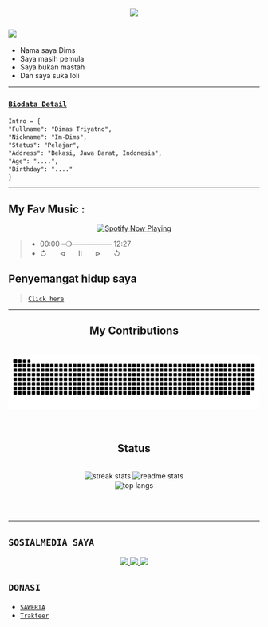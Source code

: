 <h1 align="center">
    <img src="https://readme-typing-svg.herokuapp.com/?font=Righteous&size=35&center=true&vCenter=true&width=500&height=70&duration=4000&lines=Im-Dims;+I'm+a+beginner;" />
</h1>

<img src="https://i.pinimg.com/originals/9e/b6/45/9eb64510150a5eaa7bc6e89e366508e7.gif" />
</p>

<p align="center">

-  Nama saya Dims
-  Saya masih pemula
-  Saya bukan mastah
-  Dan saya suka loli
</p>

------

### [`Biodata Detail`](https://github.com/Im-Dims)
```
Intro = {
"Fullname": "Dimas Triyatno",
"Nickname": "Im-Dims",
"Status": "Pelajar",
"Address": "Bekasi, Jawa Barat, Indonesia",
"Age": "....",
"Birthday": "...."
}
```
___

## My Fav Music :
<p align="center">
  <a href="https://open.spotify.com/track/bfdadf6c-de9e-468b-bbfa-ffeb7c395aec?si=Btfle_keSyysCVtV-bZvFQ&utm_source=copy-link" target="_blank"><img src="https://now-playing-on-spotify.vercel.app/api/spotify" alt="Spotify Now Playing" width="350"/></a></p>

> * 00:00​ ━❍──────── 12:27 
> * ↻ㅤㅤ⊲ㅤㅤⅡㅤㅤ⊳ㅤㅤ↺ㅤ

## Penyemangat hidup saya
> [`Click here`](https://im-dims.vercel.app)
------

<div align="center">
  <h2>My Contributions</h2>
  <br>
  <img alt="snake eating my contributions" src="https://raw.githubusercontent.com/salesp07/salesp07/output/github-contribution-grid-snake.svg" />
  <br/><br/><br/>
</div>

<h2 align="center">Status</h2>
<br>
<div align=center>
  <img width=390 src="https://github-readme-streak-stats-salesp07.vercel.app/?user=Im-Dims&count_private=true&theme=react&border_radius=10" alt="streak stats"/>
  <img width=390 src="https://github-readme-stats-salesp07.vercel.app/api?username=Im-Dims&count_private=true&show_icons=true&theme=react&rank_icon=github&border_radius=10" alt="readme stats" />
  <br/>
  <img width=325 align="center" src="https://github-readme-stats-salesp07.vercel.app/api/top-langs/?username=Im-Dims&hide=HTML&langs_count=8&layout=compact&theme=react&border_radius=10&size_weight=0.5&count_weight=0.5&exclude_repo=github-readme-stats" alt="top langs" />
</div>

<br/><br/>
<hr/>

## ```SOSIALMEDIA SAYA```
<p align="center">
<a href="https://instagram.com/dims_t11"><img src="https://img.shields.io/badge/Instagram-E4405F?style=for-the-badge&logo=instagram&logoColor=white"/>
<a href="https://www.youtube.com/@Dims_senpai"><img src="https://img.shields.io/badge/YouTube-c4302b?style=for-the-badge&logo=youtube&logoColor=white"/>
<a href="https://wa.me/6281398274790"><img src="https://img.shields.io/badge/WhatsApp-25D366?style=for-the-badge&logo=whatsapp&logoColor=white" /></a>
</p>

## ```DONASI```

- [`SAWERIA`](https://saweria.co/dimst)
- [`Trakteer`](https://trakteer.id/ssa.api)
